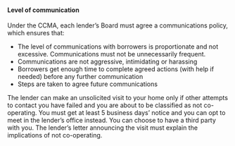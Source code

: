 ####  Level of communication

Under the CCMA, each lender’s Board must agree a communications policy, which
ensures that:

  * The level of communications with borrowers is proportionate and not excessive. Communications must not be unnecessarily frequent. 
  * Communications are not aggressive, intimidating or harassing 
  * Borrowers get enough time to complete agreed actions (with help if needed) before any further communication 
  * Steps are taken to agree future communications 

The lender can make an unsolicited visit to your home only if other attempts
to contact you have failed and you are about to be classified as not co-
operating. You must get at least 5 business days’ notice and you can opt to
meet in the lender’s office instead. You can choose to have a third party with
you. The lender’s letter announcing the visit must explain the implications of
not co-operating.
